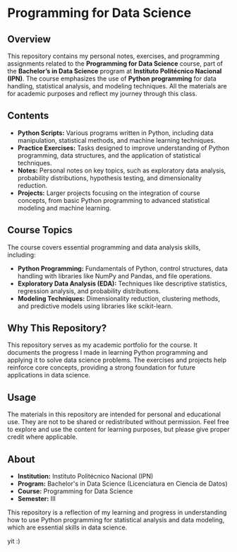 # Programming for Data Science

## Overview

This repository contains my personal notes, exercises, and programming assignments related to the **Programming for Data Science** course, part of the **Bachelor’s in Data Science** program at **Instituto Politécnico Nacional (IPN)**. The course emphasizes the use of **Python programming** for data handling, statistical analysis, and modeling techniques. All the materials are for academic purposes and reflect my journey through this class.

## Contents

- **Python Scripts:** Various programs written in Python, including data manipulation, statistical methods, and machine learning techniques.
- **Practice Exercises:** Tasks designed to improve understanding of Python programming, data structures, and the application of statistical techniques.
- **Notes:** Personal notes on key topics, such as exploratory data analysis, probability distributions, hypothesis testing, and dimensionality reduction.
- **Projects:** Larger projects focusing on the integration of course concepts, from basic Python programming to advanced statistical modeling and machine learning.

## Course Topics

The course covers essential programming and data analysis skills, including:
- **Python Programming:** Fundamentals of Python, control structures, data handling with libraries like NumPy and Pandas, and file operations.
- **Exploratory Data Analysis (EDA):** Techniques like descriptive statistics, regression analysis, and probability distributions.
- **Modeling Techniques:** Dimensionality reduction, clustering methods, and predictive models using libraries like scikit-learn.

## Why This Repository?

This repository serves as my academic portfolio for the course. It documents the progress I made in learning Python programming and applying it to solve data science problems. The exercises and projects help reinforce core concepts, providing a strong foundation for future applications in data science.

## Usage

The materials in this repository are intended for personal and educational use. They are not to be shared or redistributed without permission. Feel free to explore and use the content for learning purposes, but please give proper credit where applicable.

## About

- **Institution:** Instituto Politécnico Nacional (IPN)
- **Program:** Bachelor's in Data Science (Licenciatura en Ciencia de Datos)
- **Course:** Programming for Data Science
- **Semester:** III

This repository is a reflection of my learning and progress in understanding how to use Python programming for statistical analysis and data modeling, which are essential skills in data science.

yit :)